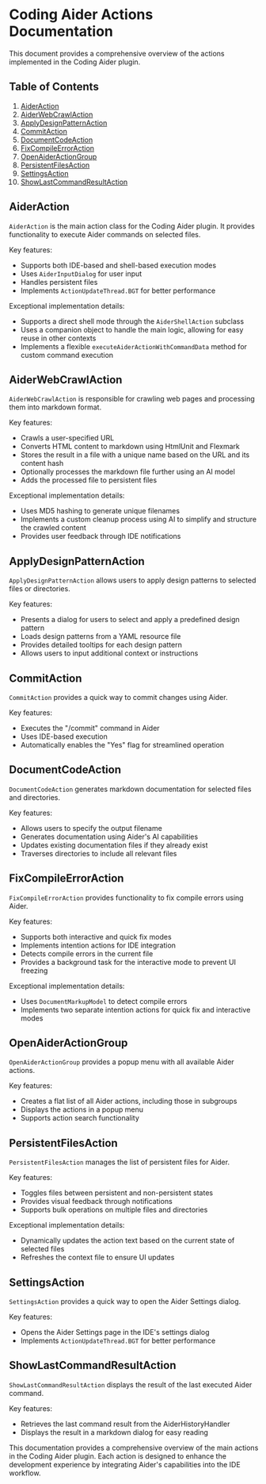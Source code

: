# Coding Aider Actions Documentation

This document provides a comprehensive overview of the actions implemented in the Coding Aider plugin.

## Table of Contents

1. [AiderAction](#aideraction)
2. [AiderWebCrawlAction](#aiderwebcrawlaction)
3. [ApplyDesignPatternAction](#applydesignpatternaction)
4. [CommitAction](#commitaction)
5. [DocumentCodeAction](#documentcodeaction)
6. [FixCompileErrorAction](#fixcompileerroraction)
7. [OpenAiderActionGroup](#openaideractiongroup)
8. [PersistentFilesAction](#persistentfilesaction)
9. [SettingsAction](#settingsaction)
10. [ShowLastCommandResultAction](#showlastcommandresultaction)

## AiderAction

`AiderAction` is the main action class for the Coding Aider plugin. It provides functionality to execute Aider commands
on selected files.

Key features:

- Supports both IDE-based and shell-based execution modes
- Uses `AiderInputDialog` for user input
- Handles persistent files
- Implements `ActionUpdateThread.BGT` for better performance

Exceptional implementation details:

- Supports a direct shell mode through the `AiderShellAction` subclass
- Uses a companion object to handle the main logic, allowing for easy reuse in other contexts
- Implements a flexible `executeAiderActionWithCommandData` method for custom command execution

## AiderWebCrawlAction

`AiderWebCrawlAction` is responsible for crawling web pages and processing them into markdown format.

Key features:

- Crawls a user-specified URL
- Converts HTML content to markdown using HtmlUnit and Flexmark
- Stores the result in a file with a unique name based on the URL and its content hash
- Optionally processes the markdown file further using an AI model
- Adds the processed file to persistent files

Exceptional implementation details:

- Uses MD5 hashing to generate unique filenames
- Implements a custom cleanup process using AI to simplify and structure the crawled content
- Provides user feedback through IDE notifications

## ApplyDesignPatternAction

`ApplyDesignPatternAction` allows users to apply design patterns to selected files or directories.

Key features:

- Presents a dialog for users to select and apply a predefined design pattern
- Loads design patterns from a YAML resource file
- Provides detailed tooltips for each design pattern
- Allows users to input additional context or instructions

## CommitAction

`CommitAction` provides a quick way to commit changes using Aider.

Key features:

- Executes the "/commit" command in Aider
- Uses IDE-based execution
- Automatically enables the "Yes" flag for streamlined operation

## DocumentCodeAction

`DocumentCodeAction` generates markdown documentation for selected files and directories.

Key features:

- Allows users to specify the output filename
- Generates documentation using Aider's AI capabilities
- Updates existing documentation files if they already exist
- Traverses directories to include all relevant files

## FixCompileErrorAction

`FixCompileErrorAction` provides functionality to fix compile errors using Aider.

Key features:

- Supports both interactive and quick fix modes
- Implements intention actions for IDE integration
- Detects compile errors in the current file
- Provides a background task for the interactive mode to prevent UI freezing

Exceptional implementation details:

- Uses `DocumentMarkupModel` to detect compile errors
- Implements two separate intention actions for quick fix and interactive modes

## OpenAiderActionGroup

`OpenAiderActionGroup` provides a popup menu with all available Aider actions.

Key features:

- Creates a flat list of all Aider actions, including those in subgroups
- Displays the actions in a popup menu
- Supports action search functionality

## PersistentFilesAction

`PersistentFilesAction` manages the list of persistent files for Aider.

Key features:

- Toggles files between persistent and non-persistent states
- Provides visual feedback through notifications
- Supports bulk operations on multiple files and directories

Exceptional implementation details:

- Dynamically updates the action text based on the current state of selected files
- Refreshes the context file to ensure UI updates

## SettingsAction

`SettingsAction` provides a quick way to open the Aider Settings dialog.

Key features:

- Opens the Aider Settings page in the IDE's settings dialog
- Implements `ActionUpdateThread.BGT` for better performance

## ShowLastCommandResultAction

`ShowLastCommandResultAction` displays the result of the last executed Aider command.

Key features:

- Retrieves the last command result from the AiderHistoryHandler
- Displays the result in a markdown dialog for easy reading

This documentation provides a comprehensive overview of the main actions in the Coding Aider plugin. Each action is
designed to enhance the development experience by integrating Aider's capabilities into the IDE workflow.
